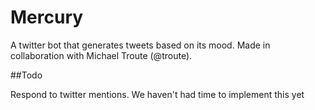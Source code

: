 # Mercury

A twitter bot that generates tweets based on its mood. Made in collaboration with Michael Troute (@troute).

##Todo

Respond to twitter mentions. We haven't had time to implement this yet
